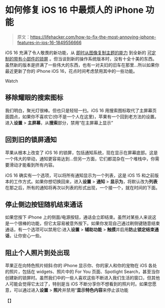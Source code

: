# 如何修复 iOS 16 中最烦人的 iPhone 功能

> 原文：<https://lifehacker.com/how-to-fix-the-most-annoying-iphone-features-in-ios-16-1849556666>

iOS 16 充满了令人敬畏的新功能，从 [即时从图像复制主题的能力](https://lifehacker.com/apples-new-ios-16-photo-feature-is-straight-up-magic-1849169945) 到全新的 [可定制的带有小部件的锁屏](https://lifehacker.com/all-the-ways-you-can-customize-your-iphone-s-lock-scree-1849310427) 。但当谈到新的操作系统版本时，没有十全十美的东西。虽然新的版本是挤满了一些伟大的东西，也有一对夫妇的旧车在那里...所以如果你最近更新了你的 iPhone iOS 16，花点时间考虑禁用其中的一些功能。

Watch

## 移除耀眼的搜索图标

我们明白，聚光灯很棒。但也只是轻轻一扫。iOS 16 用搜索图标取代了主屏幕页面圆点，如果你不喜欢它(你不是一个人在这里)，苹果有一个回到老方法的设置。进入**设置** > **主屏幕**，从**搜索**部分，禁用“在主屏幕上显示”

## 回到旧的锁屏通知

苹果从根本上改变了 iOS 16 的锁屏，包括通知系统，现在显示在屏幕底部。这是一个伟大的举动，通知更容易达到...但另一方面，它们都混杂在一个堆栈中，你需要滑动才能看到所有内容。

iOS 16 确实有一个选项，可以将所有通知显示为一个列表，这是 iOS 15 和之前版本的工作方式。如果你想切换回来，进入**设置** > **通知** > **显示为**，将默认改为**列表**在那之后，所有的通知将再次以列表的形式出现，一个接一个，就在时间的下面。

## 停止侧边按钮随机结束通话

如果您按下 iPhone 上的侧面/电源按钮，通话会立即结束。虽然对某些人来说这是一个很棒的功能，但它太容易被意外按下。如果你发现自己通过刷侧键随意结束通话，有一个选项可以禁用它:进入**设置** > **辅助功能** > **触摸**并启用**防止锁定结束通话**，让你安心一些。

## 阻止个人照片到处出现

苹果正在向特色照片倾斜:你的 iPhone 显示你、你的家人和你的宠物在 iOS 各处的照片，包括在 widgets、照片中的 For You 页面、Spotlight Search，甚至当你创建新的锁屏时。虽然我们中的一些人喜欢这些不断进入我们生活的窗口，但其他人可能会觉得它太过了，特别是当 iOS 不断分享你不想看到的照片时。如果您愿意，可以通过进入**设置** > **照片**并禁用“**显示特色内容**来停止该功能

【】